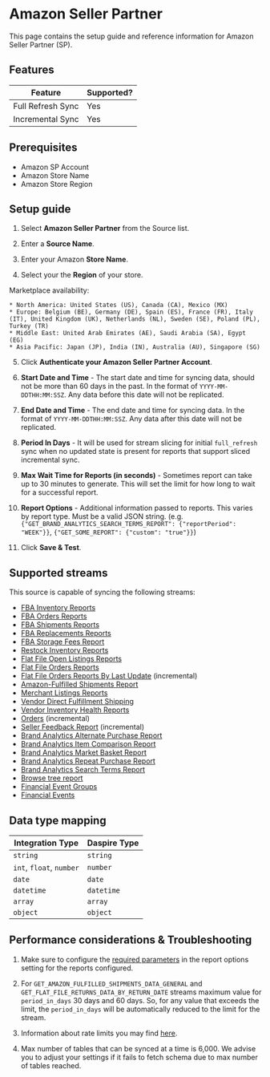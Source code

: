 # Amazon Seller Partner

This page contains the setup guide and reference information for Amazon Seller Partner (SP).

## Features

| Feature | Supported? |
| --- | --- |
| Full Refresh Sync | Yes |
| Incremental Sync | Yes |

## Prerequisites

* Amazon SP Account
* Amazon Store Name
* Amazon Store Region

## Setup guide

1. Select **Amazon Seller Partner** from the Source list.

2. Enter a **Source Name**.

3. Enter your Amazon **Store Name**.

4. Select your the **Region** of your store.

  Marketplace availability:

    * North America: United States (US), Canada (CA), Mexico (MX)
    * Europe: Belgium (BE), Germany (DE), Spain (ES), France (FR), Italy (IT), United Kingdom (UK), Netherlands (NL), Sweden (SE), Poland (PL), Turkey (TR)
    * Middle East: United Arab Emirates (AE), Saudi Arabia (SA), Egypt (EG)
    * Asia Pacific: Japan (JP), India (IN), Australia (AU), Singapore (SG)

5. Click **Authenticate your Amazon Seller Partner Account**.

6. **Start Date and Time** - The start date and time for syncing data, should not be more than 60 days in the past. In the format of `YYYY-MM-DDTHH:MM:SSZ`. Any data before this date will not be replicated.

7. **End Date and Time** - The end date and time for syncing data. In the format of `YYYY-MM-DDTHH:MM:SSZ`. Any data after this date will not be replicated.

8. **Period In Days** - It will be used for stream slicing for initial `full_refresh` sync when no updated state is present for reports that support sliced incremental sync.

9. **Max Wait Time for Reports (in seconds)** - Sometimes report can take up to 30 minutes to generate. This will set the limit for how long to wait for a successful report.

10. **Report Options** - Additional information passed to reports. This varies by report type. Must be a valid JSON string. (e.g. `{"GET_BRAND_ANALYTICS_SEARCH_TERMS_REPORT": {"reportPeriod": "WEEK"}}`, `{"GET_SOME_REPORT": {"custom": "true"}}`)

11. Click **Save & Test**.

## Supported streams

This source is capable of syncing the following streams:

* [FBA Inventory Reports](https://sellercentral.amazon.com/gp/help/200740930)
* [FBA Orders Reports](https://sellercentral.amazon.com/gp/help/help.html?itemID=200989110)
* [FBA Shipments Reports](https://sellercentral.amazon.com/gp/help/help.html?itemID=200989100)
* [FBA Replacements Reports](https://sellercentral.amazon.com/help/hub/reference/200453300)
* [FBA Storage Fees Report](https://sellercentral.amazon.com/help/hub/reference/G202086720)
* [Restock Inventory Reports](https://sellercentral.amazon.com/help/hub/reference/202105670)
* [Flat File Open Listings Reports](https://developer-docs.amazon.com/sp-api/docs/reports-api-v2021-06-30-reference)
* [Flat File Orders Reports](https://developer-docs.amazon.com/sp-api/docs/reports-api-v2021-06-30-reference)
* [Flat File Orders Reports By Last Update](https://developer-docs.amazon.com/sp-api/docs/reports-api-v2021-06-30-reference) (incremental)
* [Amazon-Fulfilled Shipments Report](https://developer-docs.amazon.com/sp-api/docs/reports-api-v2021-06-30-reference)
* [Merchant Listings Reports](https://developer-docs.amazon.com/sp-api/docs/reports-api-v2021-06-30-reference)
* [Vendor Direct Fulfillment Shipping](https://developer-docs.amazon.com/sp-api/docs/vendor-direct-fulfillment-shipping-api-v1-reference)
* [Vendor Inventory Health Reports](https://developer-docs.amazon.com/sp-api/docs/reports-api-v2021-06-30-reference)
* [Orders](https://developer-docs.amazon.com/sp-api/docs/orders-api-v0-reference) (incremental)
* [Seller Feedback Report](https://developer-docs.amazon.com/sp-api/docs/reports-api-v2021-06-30-reference) (incremental)
* [Brand Analytics Alternate Purchase Report](https://developer-docs.amazon.com/sp-api/docs/report-type-values#brand-analytics-reports)
* [Brand Analytics Item Comparison Report](https://developer-docs.amazon.com/sp-api/docs/report-type-values#brand-analytics-reports)
* [Brand Analytics Market Basket Report](https://developer-docs.amazon.com/sp-api/docs/report-type-values#brand-analytics-reports)
* [Brand Analytics Repeat Purchase Report](https://developer-docs.amazon.com/sp-api/docs/report-type-values#brand-analytics-reports)
* [Brand Analytics Search Terms Report](https://developer-docs.amazon.com/sp-api/docs/report-type-values#brand-analytics-reports)
* [Browse tree report](https://github.com/amzn/selling-partner-api-docs/blob/main/references/reports-api/reporttype-values.md#browse-tree-report)
* [Financial Event Groups](https://developer-docs.amazon.com/sp-api/docs/finances-api-reference#get-financesv0financialeventgroups)
* [Financial Events](https://developer-docs.amazon.com/sp-api/docs/finances-api-reference#get-financesv0financialevents)

## Data type mapping

| Integration Type | Daspire Type |
| --- | --- |
| `string` | `string` |
| `int`, `float`, `number` | `number` |
| `date` | `date` |
| `datetime` | `datetime` |
| `array` | `array` |
| `object` | `object` |

## Performance considerations & Troubleshooting

1. Make sure to configure the [required parameters](https://developer-docs.amazon.com/sp-api/docs/report-type-values) in the report options setting for the reports configured.

2. For `GET_AMAZON_FULFILLED_SHIPMENTS_DATA_GENERAL` and `GET_FLAT_FILE_RETURNS_DATA_BY_RETURN_DATE` streams maximum value for `period_in_days` 30 days and 60 days. So, for any value that exceeds the limit, the `period_in_days` will be automatically reduced to the limit for the stream.

3. Information about rate limits you may find [here](https://developer-docs.amazon.com/sp-api/docs/usage-plans-and-rate-limits-in-the-sp-api).

4. Max number of tables that can be synced at a time is 6,000. We advise you to adjust your settings if it fails to fetch schema due to max number of tables reached.
